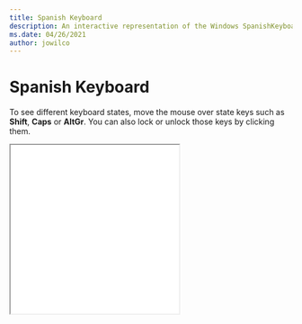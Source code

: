 ```yaml
---
title: Spanish Keyboard
description: An interactive representation of the Windows SpanishKeyboard. To see different keyboard states, click or move the mouse over the state keys.
ms.date: 04/26/2021
author: jowilco
---
```


# Spanish Keyboard

To see different keyboard states, move the mouse over state keys such as **Shift**, **Caps** or **AltGr**. You can also lock or unlock those keys by clicking them.

<iframe src="kbdsp.html" height="300"></iframe>
